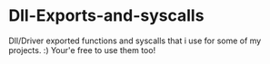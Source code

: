# Dll-Exports-and-syscalls
Dll/Driver exported functions and syscalls that i use for some of my projects. :)
Your'e free to use them too!
